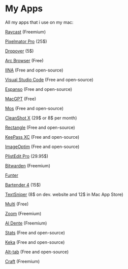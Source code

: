 # My Apps
All my apps that i use on my mac:

[Raycast](https://raycast.com) (Freemium)

[Pixelmator Pro](https://www.pixelmator.com/pro/) (25$)

[Dropover](dropoverapp.com) (5$)

[Arc Browser](arc.net) (Free)

[IINA](iina.io) (Free and open-source)

[Visual Studio Code](https://code.visualstudio.com/) (Free and open-source)

[Espanso](https://espanso.org/) (Free and open-source)

[MacGPT](https://www.macgpt.com/) (Free)



[Mos](https://mos.caldis.me/) (Free and open-source)

[CleanShot X](cleanshot.com) (29$ or 8$ per month)

[Rectangle](rectangleapp.com) (Free and open-source)

[KeePass XC](keepassxc.org) (Free and open-source)

[ImageOptim](https://imageoptim.com/mac) (Free and open-source)

[PlistEdit Pro](https://www.fatcatsoftware.com/plisteditpro/) (29.95$)

[Bitwarden](https://bitwarden.com/) (Freemium)

[Funter](https://nektony.com/funter)

[Bartender 4](macbartender.com) (15$)

[TextSniper](https://www.textsniper.app/) (8$ on dev. website and 12$ in Mac App Store)

[Multi](multiapp.com) (Free)

[Zoom](zoom.us) (Freemium)

[Al Dente](apphousekitchen.com) (Freemium)

[Stats](https://github.com/exelban/stats) (Free and open-source)

[Keka](keka.io) (Free and open-source)

[Alt-tab](https://alt-tab-macos.netlify.app/) (Free and open-source)

[Craft](craft.do) (Freemium)

